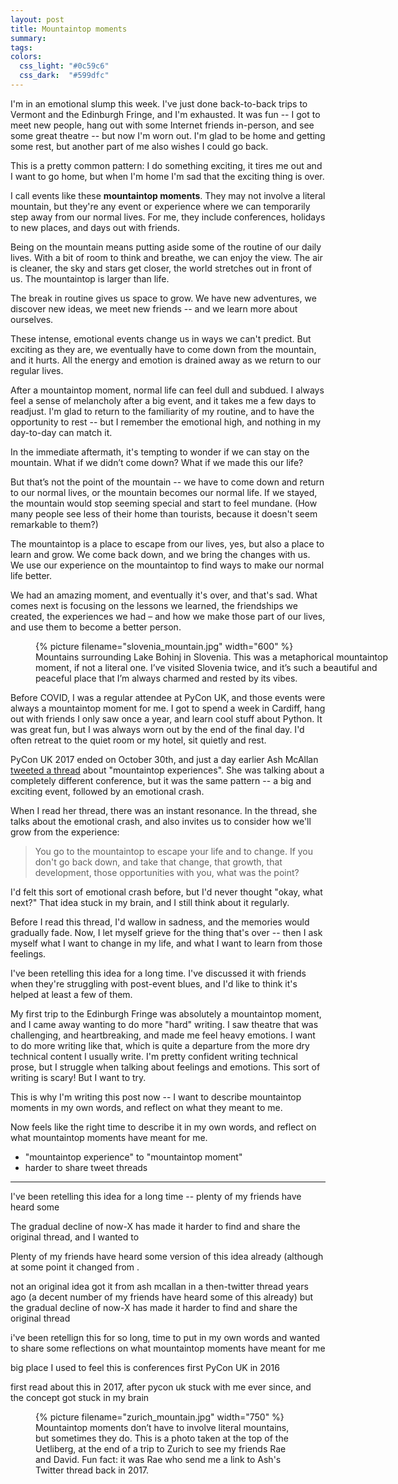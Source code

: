 ```yaml
---
layout: post
title: Mountaintop moments
summary:
tags:
colors:
  css_light: "#0c59c6"
  css_dark:  "#599dfc"
---
```

I'm in an emotional slump this week.
I've just done back-to-back trips to Vermont and the Edinburgh Fringe, and I'm exhausted.
It was fun -- I got to meet new people, hang out with some Internet friends in-person, and see some great theatre -- but now I'm worn out.
I'm glad to be home and getting some rest, but another part of me also wishes I could go back.

This is a pretty common pattern: I do something exciting, it tires me out and I want to go home, but when I'm home I'm sad that the exciting thing is over.

I call events like these **mountaintop moments**.
They may not involve a literal mountain, but they're any event or experience where we can temporarily step away from our normal lives.
For me, they include conferences, holidays to new places, and days out with friends.

Being on the mountain means putting aside some of the routine of our daily lives.
With a bit of room to think and breathe, we can enjoy the view.
The air is cleaner, the sky and stars get closer, the world stretches out in front of us.
The mountaintop is larger than life.

The break in routine gives us space to grow.
We have new adventures, we discover new ideas, we meet new friends -- and we learn more about ourselves.

These intense, emotional events change us in ways we can't predict.
But exciting as they are, we eventually have to come down from the mountain, and it hurts.
All the energy and emotion is drained away as we return to our regular lives.

After a mountaintop moment, normal life can feel dull and subdued.
I always feel a sense of melancholy after a big event, and it takes me a few days to readjust.
I'm glad to return to the familiarity of my routine, and to have the opportunity to rest -- but I remember the emotional high, and nothing in my day-to-day can match it.

In the immediate aftermath, it's tempting to wonder if we can stay on the mountain.
What if we didn’t come down?
What if we made this our life?

But that’s not the point of the mountain -- we have to come down and return to our normal lives, or the mountain becomes our normal life.
If we stayed, the mountain would stop seeming special and start to feel mundane.
(How many people see less of their home than tourists, because it doesn't seem remarkable to them?)

The mountaintop is a place to escape from our lives, yes, but also a place to learn and grow.
We come back down, and we bring the changes with us.
We use our experience on the mountaintop to find ways to make our normal life better.

We had an amazing moment, and eventually it's over, and that's sad.
What comes next is focusing on the lessons we learned, the friendships we created, the experiences we had – and how we make those part of our lives, and use them to become a better person.

<figure style="width: 600px;">
  {%
    picture
    filename="slovenia_mountain.jpg"
    width="600"
  %}
  <figcaption>
    Mountains surrounding Lake Bohinj in Slovenia.
    This was a metaphorical mountaintop moment, if not a literal one.
    I’ve visited Slovenia twice, and it’s such a beautiful and peaceful place that I’m always charmed and rested by its vibes.
  </figcaption>
</figure>

Before COVID, I was a regular attendee at PyCon UK, and those events were always a mountaintop moment for me.
I got to spend a week in Cardiff, hang out with friends I only saw once a year, and learn cool stuff about Python.
It was great fun, but I was always worn out by the end of the final day.
I'd often retreat to the quiet room or my hotel, sit quietly and rest.

PyCon UK 2017 ended on October 30th, and just a day earlier Ash McAllan [tweeted a thread][twitter] about "mountaintop experiences".
She was talking about a completely different conference, but it was the same pattern -- a big and exciting event, followed by an emotional crash.

When I read her thread, there was an instant resonance.
In the thread, she talks about the emotional crash, and also invites us to consider how we'll grow from the experience:

> You go to the mountaintop to escape your life and to change.
> If you don't go back down, and take that change, that growth, that development, those opportunities with you, what was the point?

I'd felt this sort of emotional crash before, but I'd never thought "okay, what next?"
That idea stuck in my brain, and I still think about it regularly.

Before I read this thread, I'd wallow in sadness, and the memories would gradually fade.
Now, I let myself grieve for the thing that's over -- then I ask myself what I want to change in my life, and what I want to learn from those feelings.

I've been retelling this idea for a long time.
I've discussed it with friends when they're struggling with post-event blues, and I'd like to think it's helped at least a few of them.

My first trip to the Edinburgh Fringe was absolutely a mountaintop moment, and I came away wanting to do more "hard" writing.
I saw theatre that was challenging, and heartbreaking, and made me feel heavy emotions.
I want to do more writing like that, which is quite a departure from the more dry technical content I usually write.
I'm pretty confident writing technical prose, but I struggle when talking about feelings and emotions.
This sort of writing is scary!
But I want to try.

This is why I'm writing this post now -- I want to describe mountaintop moments in my own words, and reflect on what they meant to me.

Now feels like the right time to describe it in my own words, and reflect on what mountaintop moments have meant for me.

* "mountaintop experience" to "mountaintop moment"
* harder to share tweet threads

[twitter]: https://twitter.com/acegiak/status/924761539592065024

---

I've been retelling this idea for a long time -- plenty of my friends have heard some

The gradual decline of now-X has made it harder to find and share the original thread, and I wanted to 

Plenty of my friends have heard some version of this idea already (although at some point it changed from .


not an original idea
got it from ash mcallan in a then-twitter thread years ago
(a decent number of my friends have heard some of this already)
but the gradual decline of now-X has made it harder to find and share the original thread

i've been retellign this for so long, time to put in my own words
and wanted to share some reflections on what mountaintop moments have meant for me

big place I used to feel this is conferences
first PyCon UK in 2016


first read about this in 2017, after pycon uk
stuck with me ever since, and the concept got stuck in my brain


<figure>
  {%
    picture
    filename="zurich_mountain.jpg"
    width="750"
  %}
  <figcaption>
    Mountaintop moments don’t have to involve literal mountains, but sometimes they do.
    This is a photo taken at the top of the Uetliberg, at the end of a trip to Zurich to see my friends Rae and David.
    Fun fact: it was Rae who send me a link to Ash's Twitter thread back in 2017.
  </figcaption>
</figure>
